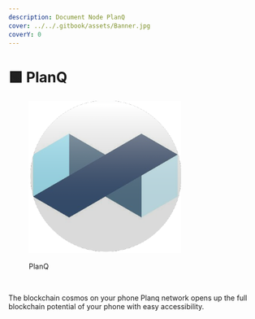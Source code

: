 ```yaml
---
description: Document Node PlanQ
cover: ../../.gitbook/assets/Banner.jpg
coverY: 0
---
```


# 🟩 PlanQ

<figure><img src="../../.gitbook/assets/planq.png" alt=""><figcaption><p>PlanQ</p></figcaption></figure>

<figure><img src="https://health.roomit.xyz/api/badge/120/status?style=for-the-badge" alt=""><figcaption></figcaption></figure>

The blockchain cosmos on your phone Planq network opens up the full blockchain potential of your phone with easy accessibility.
